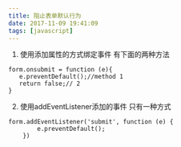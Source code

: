 ```yaml
---
title: 阻止表单默认行为
date: 2017-11-09 19:41:09
tags: [javascript]
---
```


1. 使用添加属性的方式绑定事件 有下面的两种方法

```
form.onsubmit = function (e){
   e.preventDefault();//method 1
   return false;// 2
}
```
2. 使用addEventListener添加的事件 只有一种方式

```
form.addEventListener('submit', function (e) {
        e.preventDefault();
    })

```

